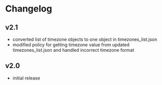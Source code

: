 # Changelog

## v2.1

- converted list of timezone objects to one object in timezones_list.json
- modified policy for getting timezone value from updated timezones_list.json and handled incorrect timezone format

## v2.0

- initial release
